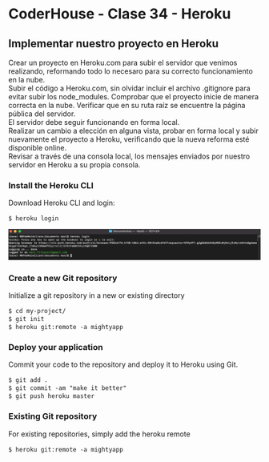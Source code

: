 # CoderHouse - Clase 34 - Heroku

## Implementar nuestro proyecto en Heroku

Crear un proyecto en Heroku.com para subir el servidor que venimos realizando, reformando todo lo necesaro para su correcto funcionamiento en la nube. <br>
Subir el código a Heroku.com, sin olvidar incluir el archivo .gitignore para evitar subir los node_modules. Comprobar que el proyecto inicie de manera correcta en la nube. Verificar que en su ruta raíz se encuentre la página pública del servidor. <br>
El servidor debe seguir funcionando en forma local. <br>
Realizar un cambio a elección en alguna vista, probar en forma local y subir nuevamente el proyecto a Heroku, verificando que la nueva reforma esté disponible online. <br>
Revisar a través de una consola local, los mensajes enviados por nuestro servidor en Heroku a su propia consola.

### Install the Heroku CLI

Download Heroku CLI and login:

```
$ heroku login
```

![ejemplo1](media/login.png "Example 1")

### Create a new Git repository

Initialize a git repository in a new or existing directory

```
$ cd my-project/
$ git init
$ heroku git:remote -a mightyapp
```

### Deploy your application

Commit your code to the repository and deploy it to Heroku using Git.

```
$ git add .
$ git commit -am "make it better"
$ git push heroku master
```

### Existing Git repository
For existing repositories, simply add the heroku remote

```
$ heroku git:remote -a mightyapp
```

